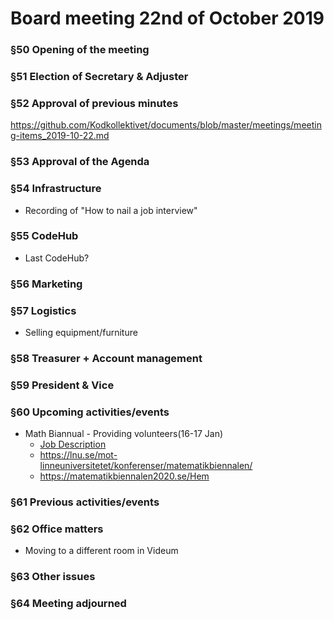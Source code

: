 # Board meeting 22nd of October 2019

### §50 Opening of the meeting
### §51 Election of Secretary & Adjuster
### §52 Approval of previous minutes
https://github.com/Kodkollektivet/documents/blob/master/meetings/meeting-items_2019-10-22.md

### §53 Approval of the Agenda

### §54 Infrastructure
- Recording of "How to nail a job interview"

### §55 CodeHub
- Last CodeHub?

### §56 Marketing

### §57 Logistics
- Selling equipment/furniture

### §58 Treasurer + Account management

### §59 President & Vice

### §60 Upcoming activities/events
- Math Biannual - Providing volunteers(16-17 Jan)
  - [Job Description](../Utskick_studentföreningarna_garderob.pdf)
  - https://lnu.se/mot-linneuniversitetet/konferenser/matematikbiennalen/
  - https://matematikbiennalen2020.se/Hem

### §61 Previous activities/events
### §62 Office matters
  - Moving to a different room in Videum
### §63 Other issues
### §64 Meeting adjourned
